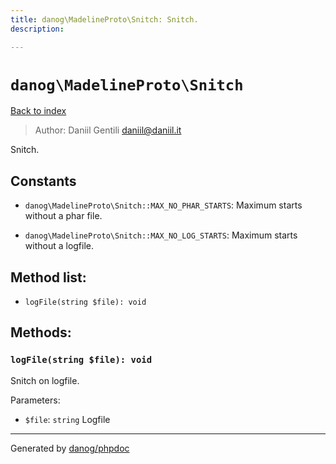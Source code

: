 ```yaml
---
title: danog\MadelineProto\Snitch: Snitch.
description: 

---
```

# `danog\MadelineProto\Snitch`
[Back to index](../../index.md)

> Author: Daniil Gentili <daniil@daniil.it>  
  

Snitch.  




## Constants
* `danog\MadelineProto\Snitch::MAX_NO_PHAR_STARTS`: Maximum starts without a phar file.

* `danog\MadelineProto\Snitch::MAX_NO_LOG_STARTS`: Maximum starts without a logfile.


## Method list:
* `logFile(string $file): void`

## Methods:
### `logFile(string $file): void`

Snitch on logfile.


Parameters:
* `$file`: `string` Logfile  



---
Generated by [danog/phpdoc](https://phpdoc.daniil.it)
